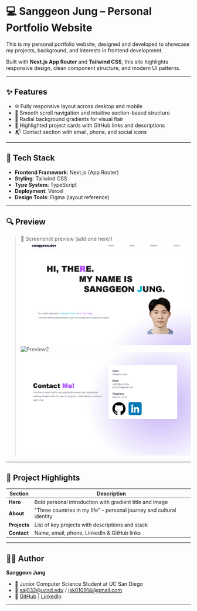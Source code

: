 # 💻 Sanggeon Jung – Personal Portfolio Website

This is my personal portfolio website, designed and developed to showcase my projects, background, and interests in frontend development.

Built with **Next.js App Router** and **Tailwind CSS**, this site highlights responsive design, clean component structure, and modern UI patterns.

---

## ✨ Features

- 🌐 Fully responsive layout across desktop and mobile
- 🔁 Smooth scroll navigation and intuitive section-based structure
- 🎨 Radial background gradients for visual flair
- 💼 Highlighted project cards with GitHub links and descriptions
- 📬 Contact section with email, phone, and social icons

---

## 🚀 Tech Stack

- **Frontend Framework**: Next.js (App Router)
- **Styling**: Tailwind CSS
- **Type System**: TypeScript
- **Deployment**: Vercel
- **Design Tools**: Figma (layout reference)

---

## 🔍 Preview

> 📸 Screenshot preview (add one here!)  
![Preview1](./img/Main.png)
![Preview2](./img/Prjoects.png)
![Preview3](./img/Contacts.png)

---

## 📌 Project Highlights

| Section      | Description |
|--------------|-------------|
| **Hero**     | Bold personal introduction with gradient title and image |
| **About**    | "Three countries in my life" – personal journey and cultural identity |
| **Projects** | List of key projects with descriptions and stack |
| **Contact**  | Name, email, phone, LinkedIn & GitHub links |

---

## 🧑‍💻 Author

**Sanggeon Jung**  
- 💼 Junior Computer Science Student at UC San Diego  
- 📧 saj032@ucsd.edu / jsk010914@gmail.com  
- 🔗 [GitHub](https://github.com/TopgeonKR) | [LinkedIn](https://www.linkedin.com/in/sanggeon-jung)

---